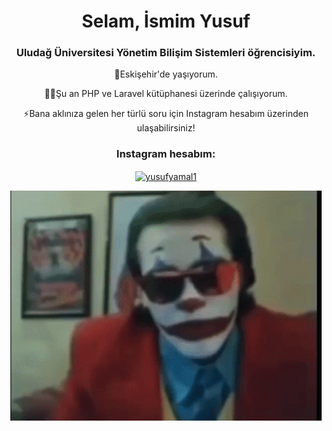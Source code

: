 
<h1 align="center">Selam, İsmim Yusuf</h1>
<h3 align="center">Uludağ Üniversitesi Yönetim Bilişim Sistemleri öğrencisiyim.</h3>

<p align="center">🌆Eskişehir'de yaşıyorum.</p>
<p align="center">👨‍💻Şu an PHP ve Laravel kütüphanesi üzerinde çalışıyorum.</p>
<p align="center">⚡Bana aklınıza gelen her türlü soru için Instagram hesabım üzerinden ulaşabilirsiniz!</p>
  

<h3 align="center">Instagram hesabım:</h3>
<p align="center">
<a href="https://instagram.com/yusufyamal1" target="blank"><img align="center" src="https://raw.githubusercontent.com/rahuldkjain/github-profile-readme-generator/master/src/images/icons/Social/instagram.svg" alt="yusufyamal1" height="30" width="40" /></a>
</p>
<div align="center">
  <img src="https://github.com/yusuferdemyamali/yusuferdemyamali/blob/main/joker.gif?raw=true" width="auto">
<div>





<!--
**yusuferdemyamali/yusuferdemyamali** is a ✨ _special_ ✨ repository because its `README.md` (this file) appears on your GitHub profile.

Here are some ideas to get you started:

- 🔭 I’m currently working on ...
- 🌱 I’m currently learning ...
- 👯 I’m looking to collaborate on ...
- 🤔 I’m looking for help with ...
- 💬 Ask me about ...
- 📫 How to reach me: ...
- 😄 Pronouns: ...
- ⚡ Fun fact: ...
-->
